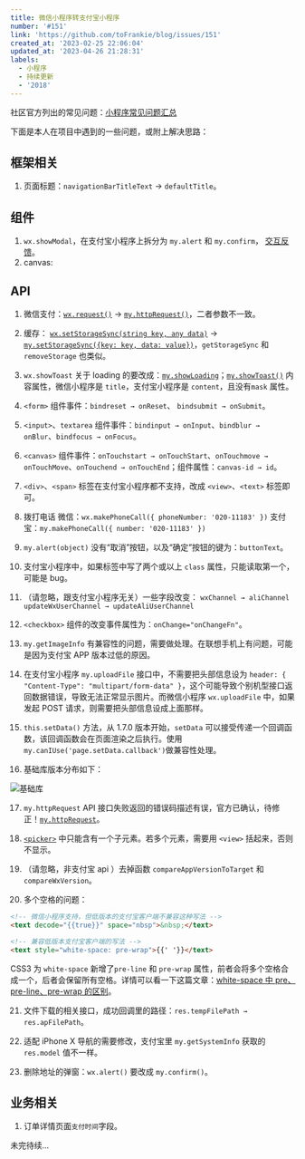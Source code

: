```yaml
---
title: 微信小程序转支付宝小程序
number: '#151'
link: 'https://github.com/toFrankie/blog/issues/151'
created_at: '2023-02-25 22:06:04'
updated_at: '2023-04-26 21:28:31'
labels:
  - 小程序
  - 持续更新
  - '2018'
---
```

社区官方列出的常见问题：[小程序常见问题汇总](https://openclub.alipay.com/read.php?tid=6471&fid=66&ant_source=zsearch)

下面是本人在项目中遇到的一些问题，或附上解决思路：
## 框架相关
1. 页面标题：`navigationBarTitleText` → `defaultTitle`。

## 组件
1. `wx.showModal`，在支付宝小程序上拆分为 `my.alert` 和 `my.confirm`， [交互反馈](https://docs.alipay.com/mini/api/ui-feedback)。
2. canvas: 

## API
1. 微信支付：[`wx.request()`](https://developers.weixin.qq.com/miniprogram/dev/api/wx.requestPayment.html) → [`my.httpRequest()`](https://docs.alipay.com/mini/api/openapi-pay)，二者参数不一致。

2. 缓存： [`wx.setStorageSync(string key, any data)`](https://developers.weixin.qq.com/miniprogram/dev/api/wx.setStorageSync.html) → [`my.setStorageSync({key: key, data: value})`](https://docs.alipay.com/mini/api/storage)，`getStorageSync` 和 `removeStorage` 也类似。

3. `wx.showToast` 关于 loading 的要改成：[`my.showLoading`](https://docs.alipay.com/mini/api/ui-feedback)；[`my.showToast()`](https://docs.alipay.com/mini/api/ui-feedback) 内容属性，微信小程序是 `title`，支付宝小程序是 `content`，且没有`mask` 属性。

4. `<form>` 组件事件：`bindreset → onReset`、 `bindsubmit → onSubmit`。

5. `<input>`、`textarea` 组件事件：`bindinput → onInput`、`bindblur → onBlur`、`bindfocus → onFocus`。

6. `<canvas>` 组件事件：`onTouchstart → onTouchStart`、`onTouchmove → onTouchMove`、`onTouchend → onTouchEnd`；组件属性：`canvas-id → id`。


7. `<div>`、`<span>` 标签在支付宝小程序都不支持，改成 `<view>`、`<text>` 标签即可。

8. 拨打电话
    微信：`wx.makePhoneCall({ phoneNumber: '020-11183' })`
    支付宝：`my.makePhoneCall({ number: '020-11183' })`

9. `my.alert(object)` 没有“取消”按钮，以及“确定”按钮的键为：`buttonText`。

10. 支付宝小程序中，如果标签中写了两个或以上 `class` 属性，只能读取第一个，可能是 bug。

11. （请忽略，跟支付宝小程序无关）一些字段改变：
    `wxChannel → aliChannel`
    `updateWxUserChannel → updateAliUserChannel`

12. `<checkbox>` 组件的改变事件属性为：`onChange="onChangeFn"`。

13. `my.getImageInfo` 有兼容性的问题，需要做处理。在联想手机上有问题，可能是因为支付宝 APP 版本过低的原因。

14. 在支付宝小程序 `my.uploadFile` 接口中，不需要把头部信息设为 `header: { "Content-Type": "multipart/form-data" }`，这个可能导致个别机型接口返回数据错误，导致无法正常显示图片。而微信小程序 `wx.uploadFile` 中，如果发起 POST 请求，则需要把头部信息设成上面那样。

15. `this.setData()` 方法，从 1.7.0 版本开始，`setData` 可以接受传递一个回调函数，该回调函数会在页面渲染之后执行。使用 `my.canIUse('page.setData.callback')`做兼容性处理。

16. 基础库版本分布如下：

![基础库](https://upload-images.jianshu.io/upload_images/5128488-ef6872c2693e442c.png?imageMogr2/auto-orient/strip%7CimageView2/2/w/1240)


17. `my.httpRequest` API 接口失败返回的错误码描述有误，官方已确认，待修正！[`my.httpRequest`](https://docs.alipay.com/mini/api/network)。

18. [`<picker>`](https://docs.alipay.com/mini/component/picker) 中只能含有一个子元素。若多个元素，需要用 `<view>` 括起来，否则不显示。

19. （请忽略，非支付宝 api ）去掉函数 `compareAppVersionToTarget` 和 `compareWxVersion`。

20. 多个空格的问题：

```html
<!-- 微信小程序支持，但低版本的支付宝客户端不兼容这种写法 -->
<text decode="{{true}}" space="nbsp">&nbsp;</text>

<!-- 兼容低版本支付宝客户端的写法 -->
<text style="white-space: pre-wrap">{{' '}}</text>
```

CSS3 为 `white-space` 新增了`pre-line` 和 `pre-wrap` 属性，前者会将多个空格合成一个，后者会保留所有空格。详情可以看一下这篇文章：[white-space 中 pre、pre-line、pre-wrap 的区别](https://www.cnblogs.com/qianlegeqian/p/3987235.html)。

21. 文件下载的相关接口，成功回调里的路径：`res.tempFilePath → res.apFilePath`。

22. 适配 iPhone X 导航的需要修改，支付宝里 `my.getSystemInfo` 获取的 `res.model` 值不一样。

23. 删除地址的弹窗：`wx.alert()` 要改成 `my.confirm()`。 

## 业务相关

1. 订单详情页面`支付时间`字段。

未完待续...
